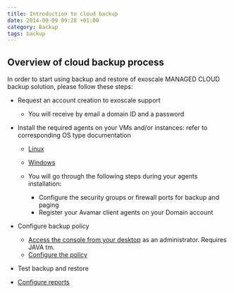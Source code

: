 ```yaml
---
title: Introduction to cloud backup
date: 2014-09-09 09:28 +01:00
category: Backup
tags: backup
---
```


## Overview of cloud backup process

In order to start using backup and restore of exoscale MANAGED CLOUD backup solution, please follow these steps:

* Request an account creation to exoscale support
    * You will receive by email a domain ID and a password

* Install the required agents on your VMs and/or instances: refer to corresponding OS type documentation
    * [Linux](/tutorial/update-avamar-client-Linux/)
    * [Windows](/tutorial/update-avamar-client-windows/) 

    * You will go through the following steps during your agents installation: 
        * Configure the security groups or firewall ports for backup and paging
        * Register your Avamar client agents on your Domain account

* Configure backup policy
    * [Access the console from your desktop](https://exosafe.exoscale.ch/cas/login.faces) as an administrator. Requires JAVA tm.
    * [Configure the policy](/tutorial/configure-backup-policy/)

* Test backup and restore

* [Configure reports](/tutorial/configure-reports/)

